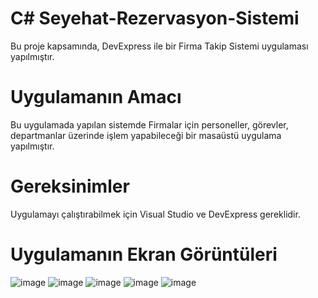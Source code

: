 # C# Seyehat-Rezervasyon-Sistemi
Bu proje kapsamında, DevExpress ile bir Firma Takip Sistemi uygulaması yapılmıştır.

# Uygulamanın Amacı
Bu uygulamada yapılan sistemde Firmalar için personeller, görevler, departmanlar üzerinde işlem yapabileceği bir masaüstü uygulama yapılmıştır.

# Gereksinimler
Uygulamayı çalıştırabilmek için Visual Studio ve DevExpress gereklidir.

# Uygulamanın Ekran Görüntüleri
![image](https://github.com/mfurkan99/DevExpress-Firma-Takip-Sistemi/assets/73360219/5540e34b-3a0b-4ebe-883a-3a325d98e9d8)
![image](https://github.com/mfurkan99/DevExpress-Firma-Takip-Sistemi/assets/73360219/d63221f0-764d-4774-bd18-367b44ac3050)
![image](https://github.com/mfurkan99/DevExpress-Firma-Takip-Sistemi/assets/73360219/aba02d38-9ef5-4a9f-be5e-7fa5b11db681)
![image](https://github.com/mfurkan99/DevExpress-Firma-Takip-Sistemi/assets/73360219/953fde0b-e1fd-4259-8fec-0e51c52f9eef)
![image](https://github.com/mfurkan99/DevExpress-Firma-Takip-Sistemi/assets/73360219/f3e007cd-cbeb-48ca-a8f2-1152586f4adc)




